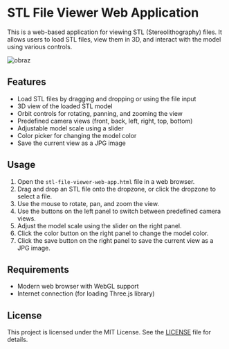 # STL File Viewer Web Application

This is a web-based application for viewing STL (Stereolithography) files. It allows users to load STL files, view them in 3D, and interact with the model using various controls.

![obraz](https://github.com/user-attachments/assets/4d0a4e0a-7b74-4ac5-8ef2-0645c229b44d)


## Features

- Load STL files by dragging and dropping or using the file input
- 3D view of the loaded STL model
- Orbit controls for rotating, panning, and zooming the view
- Predefined camera views (front, back, left, right, top, bottom)
- Adjustable model scale using a slider
- Color picker for changing the model color
- Save the current view as a JPG image

## Usage

1. Open the `stl-file-viewer-web-app.html` file in a web browser.
2. Drag and drop an STL file onto the dropzone, or click the dropzone to select a file.
3. Use the mouse to rotate, pan, and zoom the view.
4. Use the buttons on the left panel to switch between predefined camera views.
5. Adjust the model scale using the slider on the right panel.
6. Click the color button on the right panel to change the model color.
7. Click the save button on the right panel to save the current view as a JPG image.

## Requirements

- Modern web browser with WebGL support
- Internet connection (for loading Three.js library)

## License

This project is licensed under the MIT License. See the [LICENSE](LICENSE) file for details.
